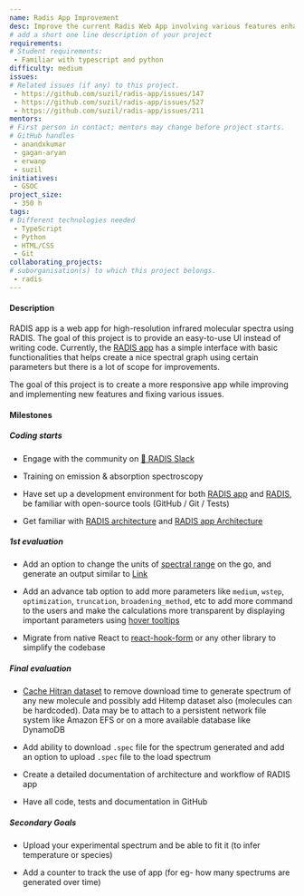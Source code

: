 ```yaml
---
name: Radis App Improvement
desc: Improve the current Radis Web App involving various features enhancement and bugs fixes
# add a short one line description of your project
requirements:
# Student requirements:
 - Familiar with typescript and python
difficulty: medium
issues:
# Related issues (if any) to this project.
 - https://github.com/suzil/radis-app/issues/147
 - https://github.com/suzil/radis-app/issues/527
 - https://github.com/suzil/radis-app/issues/211
mentors:
# First person in contact; mentors may change before project starts.
# GitHub handles
 - anandxkumar
 - gagan-aryan
 - erwanp
 - suzil
initiatives:
 - GSOC
project_size:
 - 350 h
tags:
# Different technologies needed
 - TypeScript
 - Python
 - HTML/CSS
 - Git
collaborating_projects:
# suborganisation(s) to which this project belongs.
 - radis
---
```



#### Description

RADIS app is a web app for high-resolution infrared molecular spectra using RADIS. The goal of this project is to provide an easy-to-use UI instead of writing code. Currently, the [RADIS app](https://www.radis.app/) has a simple interface with basic functionalities that helps create a nice spectral graph using certain parameters but there is a lot of scope for improvements. 

The goal of this project is to create a more responsive app while improving and implementing new features and fixing various issues. 


#### Milestones


##### Coding starts

* Engage with the community on [💬 RADIS Slack](https://github.com/radis/slack-invite)

* Training on emission & absorption spectroscopy

* Have set up a development environment for both [RADIS app](https://github.com/suzil/radis-app) and [RADIS](https://github.com/radis/radis), be familiar with open-source tools (GitHub / Git / Tests)

* Get familiar with [RADIS architecture](https://radis.readthedocs.io/en/latest/dev/developer.html#architecture) and [RADIS app Architecture](https://github.com/suzil/radis-app#architecture) 

##### 1st evaluation

* Add an option to change the units of [spectral range](https://github.com/suzil/radis-app/issues/147) on the go, and generate an output similar to [Link](https://github.com/suzil/radis-app/issues/147#issuecomment-1072872386)

* Add an advance tab option to add more parameters like `medium`, `wstep`, `optimization`, `truncation`, `broadening_method`, etc to add more command to the users and make the calculations more transparent by displaying important parameters using [hover tooltips](https://github.com/suzil/radis-app/issues/184)

* Migrate from native React to [react-hook-form](https://github.com/suzil/radis-app/issues/347) or any other library to simplify the codebase


##### Final evaluation

* [Cache Hitran dataset](https://github.com/suzil/radis-app/issues/527) to remove download time to generate spectrum of any new molecule and possibly add Hitemp dataset also (molecules can be hardcoded). Data may be to attach to a persistent network file system like Amazon EFS or on a more available database like DynamoDB

* Add ability to download `.spec` file for the spectrum generated and add an option to upload `.spec` file to the load spectrum

* Create a detailed documentation of architecture and workflow of RADIS app

* Have all code, tests and documentation in GitHub


##### Secondary Goals

* Upload your experimental spectrum and be able to fit it  (to infer temperature or species)

* Add a counter to track the use of app (for eg- how many spectrums are generated over time)